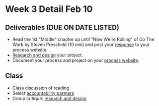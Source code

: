 # Week 3 Detail Feb 10

## Deliverables \(DUE ON DATE LISTED\)

* Read the 1st "Middle" chapter up until "Now We're Rolling" of Do The Work by Steven Pressfield \(10 min\) and post your [response](../assignments/responses.md) to your process website.
* [Research and design](../project_plan/) your project.
* Document your process and project on your [process website](../pre-work/website.md).

## Class

* Class discussion of reading
* Select [accountability partners](../assignments/accountability_partner.md)
* Group critique: [research and design](../project_plan/)

